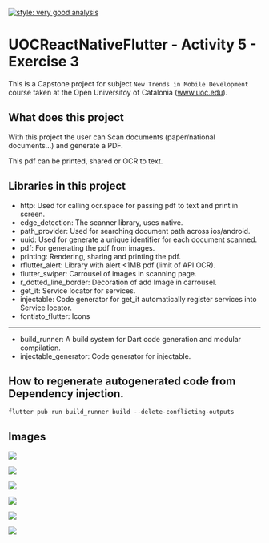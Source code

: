 [![style: very good analysis](https://img.shields.io/badge/style-very_good_analysis-B22C89.svg)](https://pub.dev/packages/very_good_analysis)

# UOCReactNativeFlutter - Activity 5 - Exercise 3

This is a Capstone project for subject ``New Trends in Mobile Development`` course taken at the Open Universitoy of Catalonia (www.uoc.edu).

## What does this project

With this project the user can Scan documents (paper/national documents...) and generate a PDF.

This pdf can be printed, shared or OCR to text.

## Libraries in this project

- http: Used for calling ocr.space for passing pdf to text and print in screen.
- edge_detection: The scanner library, uses native.
- path_provider: Used for searching document path across ios/android.
- uuid: Used for generate a unique identifier for each document scanned.
- pdf: For generating the pdf from images.
- printing: Rendering, sharing and printing the pdf.
- rflutter_alert: Library with alert <1MB pdf (limit of API OCR).
- flutter_swiper: Carrousel of images in scanning page.
- r_dotted_line_border: Decoration of add Image in carrousel.
- get_it: Service locator for services.
- injectable: Code generator for get_it automatically register services into Service locator.
- fontisto_flutter: Icons

-----
- build_runner: A build system for Dart code generation and modular compilation.
- injectable_generator: Code generator for injectable.

## How to regenerate autogenerated code from Dependency injection.

`flutter pub run build_runner build --delete-conflicting-outputs`

## Images

![](images/main_screen_no_scan.jpg)

![](images/scan_document.jpg)

![](images/document_scanning.gif)

![](images/main_screen_with_docs.jpg)

![](images/document_viewer.jpg)

![](images/exercise_info.jpg)

